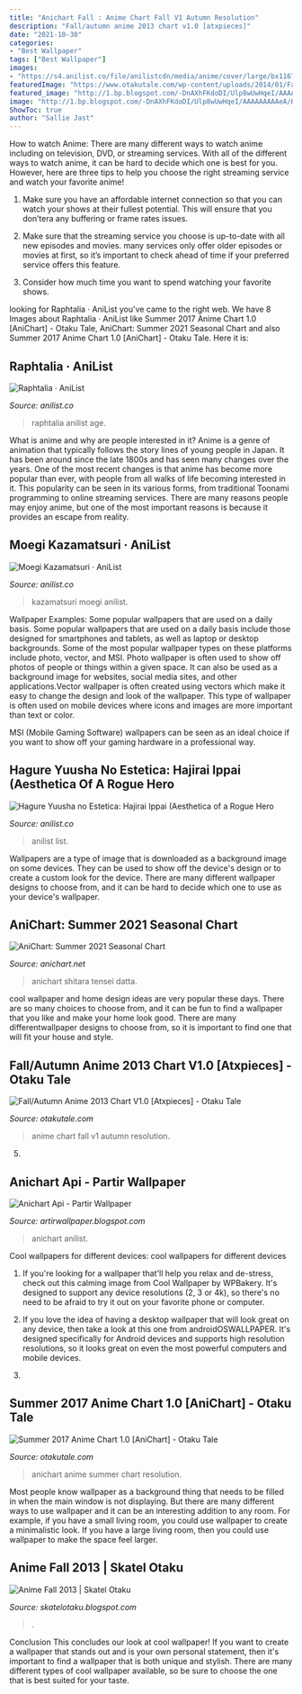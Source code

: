 ```yaml
---
title: "Anichart Fall : Anime Chart Fall V1 Autumn Resolution"
description: "Fall/autumn anime 2013 chart v1.0 [atxpieces]"
date: "2021-10-30"
categories:
- "Best Wallpaper"
tags: ["Best Wallpaper"]
images:
- "https://s4.anilist.co/file/anilistcdn/media/anime/cover/large/bx116742-jn0dW23ftehq.jpg"
featuredImage: "https://www.otakutale.com/wp-content/uploads/2014/01/Fall-Autumn-Anime-2013-Chart-V1.0-atxpieces.jpg"
featured_image: "http://1.bp.blogspot.com/-DnAXhFKdoDI/Ulp8wUwHqeI/AAAAAAAAAeA/KuHtceImeg8/s1600/headersota.png"
image: "http://1.bp.blogspot.com/-DnAXhFKdoDI/Ulp8wUwHqeI/AAAAAAAAAeA/KuHtceImeg8/s1600/headersota.png"
ShowToc: true
author: "Sallie Jast"
---
```



How to watch Anime: There are many different ways to watch anime including on television, DVD, or streaming services.
With all of the different ways to watch anime, it can be hard to decide which one is best for you. However, here are three tips to help you choose the right streaming service and watch your favorite anime!
1. Make sure you have an affordable internet connection so that you can watch your shows at their fullest potential. This will ensure that you don’tera any buffering or frame rates issues.

2. Make sure that the streaming service you choose is up-to-date with all new episodes and movies. many services only offer older episodes or movies at first, so it’s important to check ahead of time if your preferred service offers this feature.

3. Consider how much time you want to spend watching your favorite shows.

	

		
looking for Raphtalia · AniList you've came to the right web. We have 8 Images about Raphtalia · AniList like Summer 2017 Anime Chart 1.0 [AniChart] - Otaku Tale, AniChart: Summer 2021 Seasonal Chart and also Summer 2017 Anime Chart 1.0 [AniChart] - Otaku Tale. Here it is:
		
    
## Raphtalia · AniList

<img loading=lazy src="https://s4.anilist.co/file/anilistcdn/character/large/b88889-E6nVqYwcWuCL.jpg" onerror="this.onerror=null;this.src='https://tse4.mm.bing.net/th?id=OIP.JolYUFwAIbvaysIA0TCl1AAAAA&amp;pid=15.1';" alt="Raphtalia · AniList">

_Source: anilist.co_

>raphtalia anilist age. 

	

What is anime and why are people interested in it?
Anime is a genre of animation that typically follows the story lines of young people in Japan. It has been around since the late 1800s and has seen many changes over the years. One of the most recent changes is that anime has become more popular than ever, with people from all walks of life becoming interested in it. This popularity can be seen in its various forms, from traditional Toonami programming to online streaming services. There are many reasons people may enjoy anime, but one of the most important reasons is because it provides an escape from reality.

    
## Moegi Kazamatsuri · AniList

<img loading=lazy src="https://s4.anilist.co/file/anilistcdn/character/large/n13454-1vA2oHYalYIe.png" onerror="this.onerror=null;this.src='https://tse3.mm.bing.net/th?id=OIP.aL0GuWUj7lGP1cdKPmUWRQAAAA&amp;pid=15.1';" alt="Moegi Kazamatsuri · AniList">

_Source: anilist.co_

>kazamatsuri moegi anilist. 

	

Wallpaper Examples: Some popular wallpapers that are used on a daily basis.
Some popular wallpapers that are used on a daily basis include those designed for smartphones and tablets, as well as laptop or desktop backgrounds. Some of the most popular wallpaper types on these platforms include photo, vector, and MSI. 
Photo wallpaper is often used to show off photos of people or things within a given space. It can also be used as a background image for websites, social media sites, and other applications.Vector wallpaper is often created using vectors which make it easy to change the design and look of the wallpaper. This type of wallpaper is often used on mobile devices where icons and images are more important than text or color. 

MSI (Mobile Gaming Software) wallpapers can be seen as an ideal choice if you want to show off your gaming hardware in a professional way.

    
## Hagure Yuusha No Estetica: Hajirai Ippai (Aesthetica Of A Rogue Hero

<img loading=lazy src="https://s4.anilist.co/file/anilistcdn/media/anime/cover/medium/15729.jpg" onerror="this.onerror=null;this.src='https://tse3.mm.bing.net/th?id=OIP.lDaA5Yn7u-SSZclCElHGSAAAAA&amp;pid=15.1';" alt="Hagure Yuusha no Estetica: Hajirai Ippai (Aesthetica of a Rogue Hero">

_Source: anilist.co_

>anilist list. 

	

Wallpapers are a type of image that is downloaded as a background image on some devices. They can be used to show off the device's design or to create a custom look for the device. There are many different wallpaper designs to choose from, and it can be hard to decide which one to use as your device's wallpaper.

    
## AniChart: Summer 2021 Seasonal Chart

<img loading=lazy src="https://s4.anilist.co/file/anilistcdn/media/anime/cover/large/bx116742-jn0dW23ftehq.jpg" onerror="this.onerror=null;this.src='https://tse3.mm.bing.net/th?id=OIP.gmqZmsYairAi_mNS7tfdkQAAAA&amp;pid=15.1';" alt="AniChart: Summer 2021 Seasonal Chart">

_Source: anichart.net_

>anichart shitara tensei datta. 

	

cool wallpaper and home design ideas are very popular these days. There are so many choices to choose from, and it can be fun to find a wallpaper that you like and make your home look good. There are many differentwallpaper designs to choose from, so it is important to find one that will fit your house and style.

    
## Fall/Autumn Anime 2013 Chart V1.0 [Atxpieces] - Otaku Tale

<img loading=lazy src="https://www.otakutale.com/wp-content/uploads/2014/01/Fall-Autumn-Anime-2013-Chart-V1.0-atxpieces.jpg" onerror="this.onerror=null;this.src='https://tse2.mm.bing.net/th?id=OIP.hmTCP0wgbpvxPfjlY3BCawHaG6&amp;pid=15.1';" alt="Fall/Autumn Anime 2013 Chart V1.0 [Atxpieces] - Otaku Tale">

_Source: otakutale.com_

>anime chart fall v1 autumn resolution. 

	

5.

    
## Anichart Api - Partir Wallpaper

<img loading=lazy src="https://img.anili.st/user/102691" onerror="this.onerror=null;this.src='https://tse2.mm.bing.net/th?id=OIP.5VU8yY7DNsUErCmme_CmiAHaD4&amp;pid=15.1';" alt="Anichart Api - Partir Wallpaper">

_Source: artirwallpaper.blogspot.com_

>anichart anilist. 

	

Cool wallpapers for different devices:
cool wallpapers for different devices 

1. If you're looking for a wallpaper that'll help you relax and de-stress, check out this calming image from Cool Wallpaper by WPBakery. It's designed to support any device resolutions (2, 3 or 4k), so there's no need to be afraid to try it out on your favorite phone or computer.

2. If you love the idea of having a desktop wallpaper that will look great on any device, then take a look at this one from androidOSWALLPAPER. It's designed specifically for Android devices and supports high resolution resolutions, so it looks great on even the most powerful computers and mobile devices.

3.

    
## Summer 2017 Anime Chart 1.0 [AniChart] - Otaku Tale

<img loading=lazy src="https://i1.wp.com/www.otakutale.com/wp-content/uploads/2017/05/Summer-2017-Anime-Chart-1.0-AniChart.jpg" onerror="this.onerror=null;this.src='https://tse1.mm.bing.net/th?id=OIP.znydmlXjESCgGkMDXIat6gHats&amp;pid=15.1';" alt="Summer 2017 Anime Chart 1.0 [AniChart] - Otaku Tale">

_Source: otakutale.com_

>anichart anime summer chart resolution. 

	

Most people know wallpaper as a background thing that needs to be filled in when the main window is not displaying. But there are many different ways to use wallpaper and it can be an interesting addition to any room. For example, if you have a small living room, you could use wallpaper to create a minimalistic look. If you have a large living room, then you could use wallpaper to make the space feel larger.

    
## Anime Fall 2013 | Skatel Otaku

<img loading=lazy src="http://1.bp.blogspot.com/-DnAXhFKdoDI/Ulp8wUwHqeI/AAAAAAAAAeA/KuHtceImeg8/s1600/headersota.png" onerror="this.onerror=null;this.src='https://tse2.mm.bing.net/th?id=OIP.DtzXXCdan6qr4qTbgAAAHgHaCr&amp;pid=15.1';" alt="Anime Fall 2013 | Skatel Otaku">

_Source: skatelotaku.blogspot.com_

>. 

	

Conclusion
This concludes our look at cool wallpaper! If you want to create a wallpaper that stands out and is your own personal statement, then it's important to find a wallpaper that is both unique and stylish. There are many different types of cool wallpaper available, so be sure to choose the one that is best suited for your taste.

